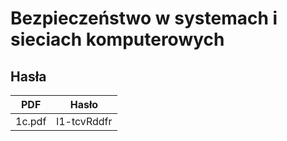 # Bezpieczeństwo w systemach i sieciach komputerowych


## Hasła

| PDF    | Hasło       |
| -      | -           |
| 1c.pdf | l1-tcvRddfr |


